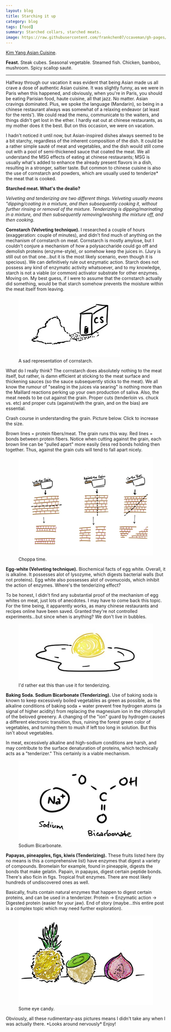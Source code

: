 ```yaml
---
layout: blog
title: Starching it up
category: blog
tags: [food]  
summary: Starched collars, starched meats.
image: https://raw.githubusercontent.com/frankchen07/ccaveman/gh-pages/images/blog/092012_pineapple_kiwi_fig_courtesy_fc.jpg
---
```


[Kim Yang Asian Cuisine](http://www.yelp.com/biz/kim-yang-paris).

**Feast.** Steak cubes. Seasonal vegetable. Steamed fish. Chicken, bamboo, mushroom. Spicy scallop sauté.

---

Halfway through our vacation it was evident that being Asian made us all crave a dose of authentic Asian cuisine. It was slightly funny, as we were in Paris when this happened, and obviously, when you're in Paris, you should be eating Parisian food, haute cuisine, all that jazz. No matter. Asian cravings dominated. Plus, we spoke the language (Mandarin), so being in a chinese restaurant always was somewhat of a relaxing endeavor (at least for the rents'). We could read the menu, communicate to the waiters, and things didn't get lost in the ether. I hardly eat out at chinese restaurants, as my mother does it the best. But on this occasion, we were on vacation.

I hadn't noticed it until now, but Asian-inspired dishes always seemed to be a bit starchy, regardless of the inherent composition of the dish. It could be a rather simple sauté of meat and vegetables, and the dish would still come out with a pool of semi-thickened sauce that coated the meat. We all understand the MSG effects of eating at chinese restaurants; MSG is usually what's added to enhance the already present flavors in a dish, resulting in a stronger, saltier taste. But common to chinese cuisine is also the use of cornstarch and powders, which are usually used to tenderize* the meat that is cooked.

**Starched meat. What's the dealio?**

*Velveting and tenderizing are two different things. Velveting usually means "dipping/coating in a mixture, and then subsequently cooking it, without further rinsing or removal of the mixture. Tenderizing is dipping/marinating in a mixture, and then subsequently removing/washing the mixture off, and then cooking.*

**Cornstarch (Velveting technique).** I researched a couple of hours (exaggeration: couple of minutes), and didn't find much of anything on the mechanism of cornstarch on meat. Cornstarch is mostly amylose, but I couldn't conjure a mechanism of how a polysaccharide could go off and demolish proteins (enzyme-style), or somehow keep the juices in. (Jury is still out on that one...but it is the most likely scenario, even though it is specious). We can definitively rule out enzymatic action. Starch does not possess any kind of enzymatic activity whatsoever, and to my knowledge, starch is not a viable (or common) activator substrate for other enzymes. Moving on. My best guess, if I were to assume that the cornstarch actually did something, would be that starch somehow prevents the moisture within the meat itself from leaving.

<figure>
    <img src="https://raw.githubusercontent.com/frankchen07/ccaveman/gh-pages/images/blog/092012_cornstarch_courtesy_fc.jpg"></img>
    <figcaption>A sad representation of cornstarch.</figcaption>
</figure>

What do I really think? The cornstarch does absolutely nothing to the meat itself, but rather, is damn efficient at sticking to the meat surface and thickening sauces (so the sauce subsequently sticks to the meat). We all know the rumour of "sealing in the juices via searing" is nothing more than the Maillard reactions perking up your own production of saliva. Also, the meat needs to be cut against the grain. Proper cuts (tenderloin vs. chuck vs. etc) and proper cuts (against/with the grain, and on the bias) are essential.

Crash course in understanding the grain. Picture below. Click to increase the size.

Brown lines = protein fibers/meat. The grain runs this way. Red lines = bonds between protein fibers. Notice when cutting against the grain, each brown line can be "pulled apart" more easily (less red bonds holding then together. Thus, against the grain cuts will tend to fall apart nicely.

<figure>
    <img src="https://raw.githubusercontent.com/frankchen07/ccaveman/gh-pages/images/blog/092012_grain_cuts_courtesy_fc.jpg"></img>
    <figcaption>Choppa time.</figcaption>
</figure>

**Egg-white (Velveting technique).** Biochemical facts of egg white. Overall, it is alkaline. It possesses alot of lysozyme, which digests bacterial walls (but not proteins). Egg white also possesses alot of ovomucoids, which inhibit the action of enzymes. Where's the tenderizing effect?

To be honest, I didn't find any substantial proof of the mechanism of egg whites on meat, just lots of anecdotes. I may have to come back this topic. For the time being, it apparently works, as many chinese restaurants and recipes online have been saved. Granted they're not controlled experiments...but since when is anything? We don't live in bubbles.

<figure>
    <img src="https://raw.githubusercontent.com/frankchen07/ccaveman/gh-pages/images/blog/092012_egg_white_courtesy_fc.jpg"></img>
    <figcaption>I'd rather eat this than use it for tenderizing.</figcaption>
</figure>

**Baking Soda. Sodium Bicarbonate (Tenderizing).** Use of baking soda is known to keep excessively boiled vegetables as green as possible, as the alkaline conditions of baking soda + water prevent free hydrogen atoms (a signal of higher acidity) from replacing the magnesium ion in the chlorophyll of the beloved greenery. A changing of the "ion" guard by hydrogen causes a different electronic transition, thus, ruining the forest green color of vegetables, and turning them to mush if left too long in solution. But this isn't about vegetables.

In meat, excessively alkaline and high-sodium conditions are harsh, and may contribute to the surface denaturation of proteins, which technically acts as a "tenderizer." This certainly is a viable mechanism.

<figure>
    <img src="https://raw.githubusercontent.com/frankchen07/ccaveman/gh-pages/images/blog/092012_sodium_bicarbonate_courtesy_fc.jpg"></img>
    <figcaption>Sodium Bicarbonate.</figcaption>
</figure>

**Papayas, pineapples, figs, kiwis (Tenderizing).** These fruits listed here (by no means is this a comprehensive list) have enzymes that digest a variety of compounds. Bromelain for example, found in pineapple, digests the bonds that make gelatin. Papain, in papayas, digest certain peptide bonds. There's also ficin in figs. Tropical fruit enzymes. There are most likely hundreds of undiscovered ones as well.

Basically, fruits contain natural enzymes that happen to digest certain proteins, and can be used in a tenderizer. Protein -> Enzymatic action -> Digested protein (easier for your jaw). End of story (maybe...this entire post is a complex topic which may need further exploration).

<figure>
    <img src="https://raw.githubusercontent.com/frankchen07/ccaveman/gh-pages/images/blog/092012_pineapple_kiwi_fig_courtesy_fc.jpg"></img>
    <figcaption>Some eye candy.</figcaption>
</figure>

Obviously, all these rudimentary-ass pictures means I didn't take any when I was actually there. \*Looks around nervously\* Enjoy!
